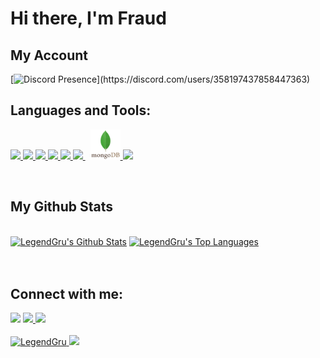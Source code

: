 

<h1 align="left">Hi there, I'm Fraud</h1>


## My Account

[![Discord Presence](https://lanyard-profile-readme.vercel.app/api/358197437858447363?theme=dark&bg=0e0d0d&animated=false&hideDiscrim=true&borderRadius=20px&idleMessage=Probably%20doing%20something%20else...)](https://discord.com/users/358197437858447363)



## Languages and Tools:

<p align="left"> 
    <a href="https://www.java.com" target="_blank"> <img src="https://img.icons8.com/color/48/000000/java-coffee-cup-logo.png"/> </a>
    <a href="https://developer.mozilla.org/en-US/docs/Web/JavaScript" target="_blank"> <img src="https://img.icons8.com/color/48/000000/javascript.png"/> </a> 
    <a href="https://www.w3.org/html/" target="_blank"> <img src="https://img.icons8.com/color/48/000000/html-5.png"/> </a>  
    <a href="https://getbootstrap.com" target="_blank"> <img src="https://img.icons8.com/color/48/000000/bootstrap.png"/> </a> 
    <a href="https://www.python.org" target="_blank"> <img src="https://img.icons8.com/color/48/000000/python.png"/> </a> 
    <a style="padding-right:8px;" href="https://nodejs.org" target="_blank"> <img src="https://img.icons8.com/color/48/000000/nodejs.png"/> </a> 
    <a href="https://www.mongodb.com/" target="_blank"> <img src="https://raw.githubusercontent.com/devicons/devicon/master/icons/mongodb/mongodb-original-wordmark.svg" alt="mongodb" width="48" height="48"/> </a> 
    <a href="https://git-scm.com/" target="_blank"> <img src="https://img.icons8.com/color/48/000000/git.png"/> </a> 
    
    
</p>

<!-- [![React Badge](https://img.shields.io/badge/-React-61DBFB?style=for-the-badge&labelColor=black&logo=react&logoColor=61DBFB)](#)  [![Javascript Badge](https://img.shields.io/badge/-Javascript-F0DB4F?style=for-the-badge&labelColor=black&logo=javascript&logoColor=F0DB4F)](#) [![Typescript Badge](https://img.shields.io/badge/-Typescript-007acc?style=for-the-badge&labelColor=black&logo=typescript&logoColor=007acc)](#) [![Nodejs Badge](https://img.shields.io/badge/-Nodejs-3C873A?style=for-the-badge&labelColor=black&logo=node.js&logoColor=3C873A)](#) [![GraphQL Badge](https://img.shields.io/badge/-GraphQl-e535ab?style=for-the-badge&labelColor=black&logo=node.js&logoColor=e535ab)](#) -->
<br/>


## My Github Stats

  <br/>
    <a href="https://github.com/LegendGru/github-readme-stats"><img alt="LegendGru's Github Stats" src="https://github-readme-stats.vercel.app/api?username=LegendGru&show_icons=true&count_private=true&theme=react&hide_border=true&bg_color=0D1117" /></a>
  <a href="https://github.com/LegendGru/github-readme-stats"><img alt="LegendGru's Top Languages" src="https://github-readme-stats.vercel.app/api/top-langs/?username=SubhamRaoniar28&langs_count=8&count_private=true&layout=compact&theme=react&hide_border=true&bg_color=0D1117" /></a>
  <br/>



<br/>
<br/>


## Connect with me:
<p align="left">


<a href = "https://twitter.com/_Yiid"><img src="https://img.icons8.com/fluent/48/000000/twitter.png"/></a>
<a href = "https://discord.gg/for"><img src="https://img.icons8.com/color/48/000000/discord-new-logo.png"/>
<a href = "https://legendgru.github.io/LegendGruu/"><img src="https://img.icons8.com/office/40/000000/copy-link.png"/>
<br/>
<br/>
<img src="https://komarev.com/ghpvc/?username=LegendGru&label=Profile+Viewers&style=plastic&color=blue" alt="LegendGru" />
<a href="https://instagram.com/yiit.ozcn"><img src="https://img.shields.io/badge/@yiit.ozcn-E4405F?style=flat&logo=Instagram&logoColor=white"/>
</p>

<br/>




